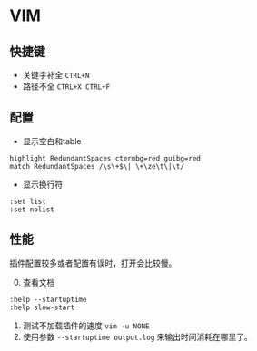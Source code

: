 # VIM

## 快捷键

* 关键字补全 `CTRL+N`
* 路径不全 `CTRL+X CTRL+F`

## 配置

* 显示空白和table

```
highlight RedundantSpaces ctermbg=red guibg=red
match RedundantSpaces /\s\+$\| \+\ze\t\|\t/
```

* 显示换行符

```
:set list
:set nolist
```



## 性能

插件配置较多或者配置有误时，打开会比较慢。

0. 查看文档

```
:help --startuptime
:help slow-start
```

1. 测试不加载插件的速度 `vim -u NONE`  
2. 使用参数 `--startuptime output.log` 来输出时间消耗在哪里了。





